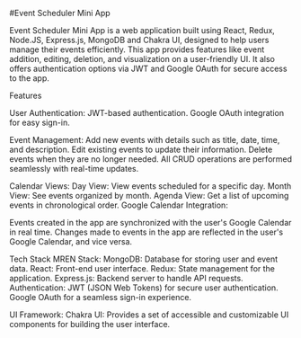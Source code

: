 #Event Scheduler Mini App


Event Scheduler Mini App is a web application built using React, Redux, Node.JS, Express.js, MongoDB and Chakra UI, designed to help users manage their events efficiently. This app provides features like event addition, editing, deletion, and visualization on a user-friendly UI. It also offers authentication options via JWT and Google OAuth for secure access to the app.

Features

User Authentication:
JWT-based authentication.
Google OAuth integration for easy sign-in.

Event Management:
Add new events with details such as title, date, time, and description.
Edit existing events to update their information.
Delete events when they are no longer needed.
All CRUD operations are performed seamlessly with real-time updates.

Calendar Views:
Day View: View events scheduled for a specific day.
Month View: See events organized by month.
Agenda View: Get a list of upcoming events in chronological order.
Google Calendar Integration:

Events created in the app are synchronized with the user's Google Calendar in real time.
Changes made to events in the app are reflected in the user's Google Calendar, and vice versa.

Tech Stack
MREN Stack:
MongoDB: Database for storing user and event data.
React: Front-end user interface.
Redux: State management for the application.
Express.js: Backend server to handle API requests.
Authentication:
JWT (JSON Web Tokens) for secure user authentication.
Google OAuth for a seamless sign-in experience.

UI Framework:
Chakra UI: Provides a set of accessible and customizable UI components for building the user interface.
